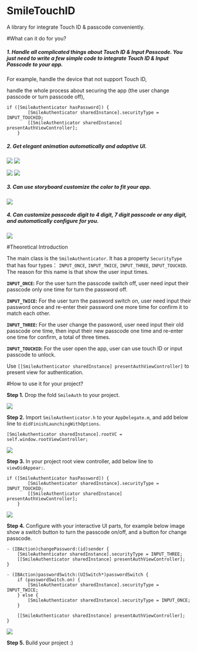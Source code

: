 # SmileTouchID
A library for integrate Touch ID &amp; passcode conveniently.

#What can it do for you?


##### 1. Handle all complicated things about Touch ID & Input Passcode. You just need to write a few simple code to integrate Touch ID & Input Passcode to your app.
For example, 
handle the device that not support Touch ID, 

handle the whole process about securing the app (the user change passcode or turn passcode off),


```
if ([SmileAuthenticator hasPassword]) {
        [SmileAuthenticator sharedInstance].securityType = INPUT_TOUCHID;
        [[SmileAuthenticator sharedInstance] presentAuthViewController];
    }
```



##### 2. Get elegant animation automatically and adaptive UI.


![](https://raw.githubusercontent.com/liu044100/SmileTouchID/master/demo_gif/demo1.gif)
![](https://raw.githubusercontent.com/liu044100/SmileTouchID/master/demo_gif/demo2.gif)


![](https://raw.githubusercontent.com/liu044100/SmileTouchID/master/demo_gif/demo_shot1.PNG)
![](https://raw.githubusercontent.com/liu044100/SmileTouchID/master/demo_gif/demo_shot2.PNG)



##### 3. Can use storyboard customize the color to fit your app.

![](https://raw.githubusercontent.com/liu044100/SmileTouchID/master/demo_gif/demo44.png)




##### 4. Can customize passcode digit to 4 digit, 7 digit passcode or any digit, and automatically configure for you.



![](https://raw.githubusercontent.com/liu044100/SmileTouchID/master/demo_gif/demo66.png)


#Theoretical Introduction

The main class is the `SmileAuthenticator`. It has a property `SecurityType` that has four types： `INPUT_ONCE`, `INPUT_TWICE`, `INPUT_THREE`, `INPUT_TOUCHID`. The reason for this name is that show the user input times.


**`INPUT_ONCE`:** For the user turn the passcode switch off, user need input their passcode only one time for turn the password off.


**`INPUT_TWICE`:** For the user turn the password switch on, user need input their password once and re-enter their password one more time for confirm it to match each other.


**`INPUT_THREE`:** For the user change the password, user need input their old passcode one time, then input their new passcode one time and re-enter one time for confirm, a total of three times.


**`INPUT_TOUCHID`:** For the user open the app, user can use touch ID or input passcode to unlock.

Use `[[SmileAuthenticator sharedInstance] presentAuthViewController]` to present view for authentication.


#How to use it for your project?

**Step 1.** Drop the fold `SmileAuth` to your project.

![](https://raw.githubusercontent.com/liu044100/SmileTouchID/master/demo_gif/step1.png)

**Step 2.** Import `SmileAuthenticator.h` to your `AppDelegate.m`, and add below line to `didFinishLaunchingWithOptions`.

```
[SmileAuthenticator sharedInstance].rootVC = self.window.rootViewController;
```

![](https://raw.githubusercontent.com/liu044100/SmileTouchID/master/demo_gif/step2.png)

**Step 3.** In your project root view controller,  add below line to `viewDidAppear:`.

```
if ([SmileAuthenticator hasPassword]) {
        [SmileAuthenticator sharedInstance].securityType = INPUT_TOUCHID;
        [[SmileAuthenticator sharedInstance] presentAuthViewController];
    }
```


![](https://raw.githubusercontent.com/liu044100/SmileTouchID/master/demo_gif/step3.png)

**Step 4.** Configure with your interactive UI parts,  for example below image show a switch button to turn the passcode on/off,  and a button for change passcode.

```
- (IBAction)changePassword:(id)sender {
    [SmileAuthenticator sharedInstance].securityType = INPUT_THREE;
    [[SmileAuthenticator sharedInstance] presentAuthViewController];
}

- (IBAction)passwordSwitch:(UISwitch*)passwordSwitch {
    if (passwordSwitch.on) {
        [SmileAuthenticator sharedInstance].securityType = INPUT_TWICE;
    } else {
        [SmileAuthenticator sharedInstance].securityType = INPUT_ONCE;
    }
    
    [[SmileAuthenticator sharedInstance] presentAuthViewController];
}

```

![](https://raw.githubusercontent.com/liu044100/SmileTouchID/master/demo_gif/step4.png)


**Step 5.** Build your project :)

